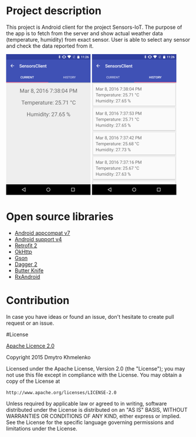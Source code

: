 # Project description

This project is Android client for the project Sensors-IoT. The purpose of the app is to fetch from the server and show actual weather data (temperature, humidity) from exact sensor. User is able to select any sensor and check the data reported from it.

![Current data](screenshots/current_data.png)   ![History](screenshots/history.png)

# Open source libraries
- [Android appcompat v7](https://github.com/android/platform_frameworks_support/tree/master/v7/appcompat)
- [Android support v4](https://github.com/android/platform_frameworks_support/tree/master/v4/java/android/support/v4)
- [Retrofit 2](https://github.com/square/retrofit)
- [OkHttp](https://github.com/square/okhttp)
- [Gson](https://code.google.com/p/google-gson/)
- [Dagger 2](https://github.com/google/dagger)
- [Butter Knife](http://jakewharton.github.io/butterknife/)
- [RxAndroid](https://github.com/ReactiveX/RxAndroid)
 
# Contribution
In case you have ideas or found an issue, don't hesitate to create pull request or an issue.

#License

[Apache Licence 2.0](http://www.apache.org/licenses/LICENSE-2.0)

Copyright 2015 Dmytro Khmelenko

Licensed under the Apache License, Version 2.0 (the "License");
you may not use this file except in compliance with the License.
You may obtain a copy of the License at

    http://www.apache.org/licenses/LICENSE-2.0

Unless required by applicable law or agreed to in writing, software
distributed under the License is distributed on an "AS IS" BASIS,
WITHOUT WARRANTIES OR CONDITIONS OF ANY KIND, either express or implied.
See the License for the specific language governing permissions and
limitations under the License.
